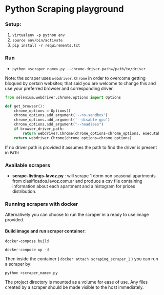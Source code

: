 # Python Scraping playground

### Setup:
1. `virtualenv -p python env`
2. `source env/bin/activate`
3. `pip install -r requirements.txt`

### Run
- `python <scraper_name>.py --chrome-driver-path=/path/to/driver`

Note: the scraper uses `webdriver.Chrome` in order to overcome getting bloqued by certain websites; that said you are welcome to change this and use your preferred browser and corresponding driver.
```python
from selenium.webdriver.chrome.options import Options

def get_browser():
    chrome_options = Options()
    chrome_options.add_argument('--no-sandbox')
    chrome_options.add_argument('--disable-gpu')
    chrome_options.add_argument("--headless")
    if browser_driver_path:
        return webdriver.Chrome(chrome_options=chrome_options, executable_path=browser_driver_path)
    return webdriver.Chrome(chrome_options=chrome_options)
```

If no driver path is provided it assumes the path to find the driver is present in `PATH`

### Available scrapers

- **scrape-listings-lavoz.py** : will scrape 1 dorm non seasonal apartments from clasificados.lavoz.com.ar and produce a csv file containing information about each apartment and a histogram for prices distribution.

### Running scrapers with docker
Alternatively you can choose to run the scraper in a ready to use image provided.

#### Build image and run scraper container:
`docker-compose build`

`docker-compose up -d`

Then inside the container ( `docker attach scraping_scraper_1` ) you can run a scraper by:

`python <scraper_name>.py`

The project directory is mounted as a volume for ease of use. Any files created by a scraper should be made visible to the host immediately.

